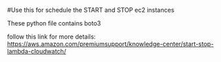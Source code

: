 #Use this for schedule the START and STOP ec2 instances

These python file contains boto3 

follow this link for more details: 
https://aws.amazon.com/premiumsupport/knowledge-center/start-stop-lambda-cloudwatch/